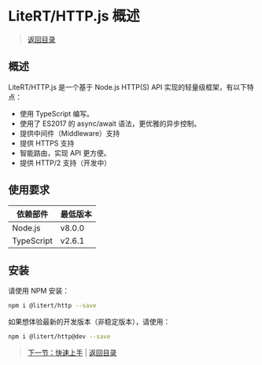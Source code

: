 # LiteRT/HTTP.js 概述

> [返回目录](../index.md)

## 概述

LiteRT/HTTP.js 是一个基于 Node.js HTTP(S) API 实现的轻量级框架，有以下特点：

- 使用 TypeScript 编写。
- 使用了 ES2017 的 async/await 语法，更优雅的异步控制。
- 提供中间件（Middleware）支持
- 提供 HTTPS 支持
- 智能路由，实现 API 更方便。
- 提供 HTTP/2 支持（开发中）

## 使用要求

| 依赖部件      | 最低版本          |
|--------------|-------------------|
| Node.js      | v8.0.0            |
| TypeScript   | v2.6.1            |

## 安装

请使用 NPM 安装：

```sh
npm i @litert/http --save
```

如果想体验最新的开发版本（非稳定版本），请使用：

```sh
npm i @litert/http@dev --save
```

> [下一节：快速上手](./01-quick-start.md) | [返回目录](../index.md)
